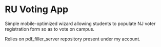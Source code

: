 # RU Voting App
Simple mobile-optimized wizard allowing students to populate NJ voter registration form so as to vote on campus.

Relies on pdf_filler_server repository present under my account.
